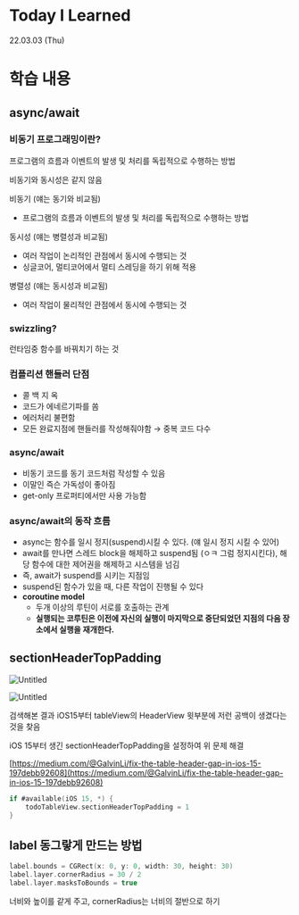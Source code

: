 # Today I Learned

22.03.03 (Thu)

# 학습 내용

## async/await

### 비동기 프로그래밍이란?

프로그램의 흐름과 이벤트의 발생 및 처리를 독립적으로 수행하는 방법

비동기와 동시성은 같지 않음 

비동기 (얘는 동기와 비교됨)

- 프로그램의 흐름과 이벤트의 발생 및 처리를 독립적으로 수행하는 방법

동시성 (얘는 병렬성과 비교됨)

- 여러 작업이 논리적인 관점에서 동시에 수행되는 것
- 싱글코어, 멀티코어에서 멀티 스레딩을 하기 위해 적용

병렬성 (얘는 동시성과 비교됨)

- 여러 작업이 물리적인 관점에서 동시에 수행되는 것


### swizzling? 
런타임중 함수를 바꿔치기 하는 것

### 컴플리션 핸들러 단점
- 콜 백 지 옥
- 코드가 에네르기파를 쏨
- 에러처리 불편함
- 모든 완료지점에 핸들러를 작성해줘야함 → 중복 코드 다수

### async/await

- 비동기 코드를 동기 코드처럼 작성할 수 있음
- 이말인 즉슨 가독성이 좋아짐
- get-only 프로퍼티에서만 사용 가능함

### async/await의 동작 흐름

- async는 함수를 일시 정지(suspend)시킬 수 있다. (얘 일시 정지 시킬 수 있어)
- await를 만나면 스레드 block을 해제하고 suspend됨 (ㅇㅋ 그럼 정지시킨다), 해당 함수에 대한 제어권을 해제하고 시스템을 넘김
- 즉, await가 suspend를 시키는 지점임
- suspend된 함수가 있을 때, 다른 작업이 진행될 수 있다
- **coroutine model**
    - 두개 이상의 루틴이 서로를 호출하는 관계
    - **실행되는 코루틴은 이전에 자신의 실행이 마지막으로 중단되었던 지점의 다음 장소에서 실행을 재개한다.**

## sectionHeaderTopPadding

![Untitled](https://s3.us-west-2.amazonaws.com/secure.notion-static.com/611fc385-af4b-4fd7-8e0b-19ac8c130f66/Untitled.png?X-Amz-Algorithm=AWS4-HMAC-SHA256&X-Amz-Content-Sha256=UNSIGNED-PAYLOAD&X-Amz-Credential=AKIAT73L2G45EIPT3X45%2F20220304%2Fus-west-2%2Fs3%2Faws4_request&X-Amz-Date=20220304T140203Z&X-Amz-Expires=86400&X-Amz-Signature=b6433b5201116408ac9c6a7377830efccc1fc3d12a99a3b846bb7843630758e5&X-Amz-SignedHeaders=host&response-content-disposition=filename%20%3D%22Untitled.png%22&x-id=GetObject)

![Untitled](https://s3.us-west-2.amazonaws.com/secure.notion-static.com/20611165-10a8-4c6c-aa43-e9bc039937e7/Untitled.png?X-Amz-Algorithm=AWS4-HMAC-SHA256&X-Amz-Content-Sha256=UNSIGNED-PAYLOAD&X-Amz-Credential=AKIAT73L2G45EIPT3X45%2F20220304%2Fus-west-2%2Fs3%2Faws4_request&X-Amz-Date=20220304T140218Z&X-Amz-Expires=86400&X-Amz-Signature=6a1f2f3917324453df301f321b95d145ff3e847e995a68162c6824709c87fd07&X-Amz-SignedHeaders=host&response-content-disposition=filename%20%3D%22Untitled.png%22&x-id=GetObject)

검색해본 결과 iOS15부터 tableView의 HeaderView 윗부분에 저런 공백이 생겼다는 것을 찾음

iOS 15부터 생긴 sectionHeaderTopPadding을 설정하여 위 문제 해결

[https://medium.com/@GalvinLi/fix-the-table-header-gap-in-ios-15-197debb92608](https://medium.com/@GalvinLi/fix-the-table-header-gap-in-ios-15-197debb92608)

```swift
if #available(iOS 15, *) {
    todoTableView.sectionHeaderTopPadding = 1
}
```

## label 동그랗게 만드는 방법

```swift
label.bounds = CGRect(x: 0, y: 0, width: 30, height: 30)
label.layer.cornerRadius = 30 / 2
label.layer.masksToBounds = true
```

너비와 높이를 같게 주고, cornerRadius는 너비의 절반으로 하기